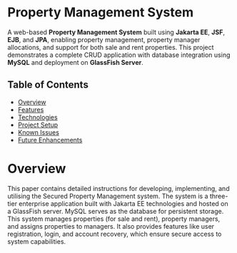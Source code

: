 # Property Management System

A web-based **Property Management System** built using **Jakarta EE**, **JSF**, **EJB**, and **JPA**, enabling property management, property manager allocations, and support for both sale and rent properties. This project demonstrates a complete CRUD application with database integration using **MySQL** and deployment on **GlassFish Server**.

## Table of Contents
- [Overview](#overview)
- [Features](#features)
- [Technologies](#technologies)
- [Project Setup](#project-setup)
- [Known Issues](#known-issues)
- [Future Enhancements](#future-enhancements)
# Overview

This paper contains detailed instructions for developing, implementing, and utilising the Secured Property Management system. The system is a three-tier enterprise application built with Jakarta EE technologies and hosted on a GlassFish server. MySQL serves as the database for persistent storage. This system manages properties (for sale and rent), property managers, and assigns properties to managers. It also provides features like user registration, login, and account recovery, which ensure secure access to system capabilities.
